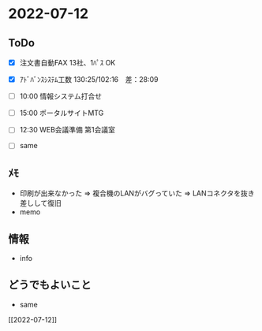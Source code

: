 # 2022-07-12

## ToDo
- [x] 注文書自動FAX 13社、1ﾊﾟｽ OK
- [x] ｱﾄﾞﾊﾞﾝｽｼｽﾃﾑ工数 130:25/102:16　差：28:09
- [ ] 10:00 情報システム打合せ
- [ ] 15:00 ポータルサイトMTG
- [ ] 12:30 WEB会議準備 第1会議室
- [ ] same


## ﾒﾓ
- 印刷が出来なかった ⇒ 複合機のLANがバグっていた ⇒ LANコネクタを抜き差しして復旧
- memo


## 情報
- info


## どうでもよいこと
- same


[[2022-07-12]]

